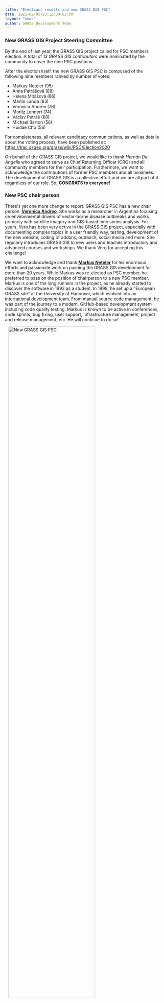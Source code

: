 ```yaml
---
title: "Elections results and new GRASS GIS PSC"
date: 2021-02-05T23:12:00+02:00
layout: "news"
author: GRASS Development Team
---
```


### New GRASS GIS Project Steering Committee

By the end of last year, the GRASS GIS project called for PSC
members election. A total of *13 GRASS GIS contributors* were 
nominated by the community to cover the nine PSC positions.

After the election itself, the new GRASS GIS PSC is composed 
of the following nine members ranked by number of votes:

* Markus Neteler    (95)
* Anna Petrášová     (88)
* Helena Mitášová    (86)
* Martin Landa          (83)
* Verónica Andreo       (76)
* Moritz Lennert        (74)
* Václav Petráš         (68)
* Michael Barton        (58)
* Huidae Cho            (56)

For completeness, all relevant candidacy communications, 
as well as details about the voting process, have been published at: 
https://trac.osgeo.org/grass/wiki/PSC/Election2020
 
On behalf of the GRASS GIS project, we would like to thank
*Hernán De Angelis* who agreed to serve as Chief Returning
Officer (CRO) and all community members for their participation.
Furthermore, we want to acknowledge the contributions of former
PSC members and all nominees. The development of GRASS GIS is a
collective effort and we are all part of it regardless of our
role. So, **CONGRATS to everyone!**

### New PSC chair person 

There's yet one more change to report. GRASS GIS PSC has a new 
chair person: [**Veronica Andreo**](https://veroandreo.gitlab.io/).
She works as a researcher in Argentina focusing on environmental
drivers of vector-borne disease outbreaks and works primarily with
satellite imagery and GIS-based time series analysis. For years, Vero
has been very active in the GRASS GIS project, especially with documenting 
complex topics in a user friendly way, testing, development of the
new website, coding of addons, outreach, social media and more. 
She regularly introduces GRASS GIS to new users and teaches introductory 
and advanced courses and workshops. We thank Vero for accepting this
challenge!

We want to acknowledge and thank [**Markus Neteler**](https://www.mundialis.de/neteler/)
for his enormous efforts and passionate work on pushing the GRASS GIS 
development for more than 20 years. While Markus was re-elected as PSC 
member, he preferred to pass on the position of chairperson to a new 
PSC member. Markus is one of the long runners in the project, as he 
already started to discover the software in 1993 as a student. In 1998, 
he set up a "European GRASS site" at the University of Hannover, which 
evolved into an international development team. From manual source code 
management, he was part of the journey to a modern, GitHub-based 
development system including code quality testing. Markus is known to 
be active in conferences, code sprints, bug fixing, user support, 
infrastructure management, project and release management, etc. He will 
continue to do so!

<a href="/images/news/2021_02_03_new_psc_meeting.png">
  <img src="/images/news/2021_02_03_new_psc_meeting.png" alt="New GRASS GIS PSC" title="New GRASS GIS PSC"
   width="75%" style="float:center;padding-left:10px;padding-right:10px">
</a>

*The GRASS Development Team, Feb 2021*
